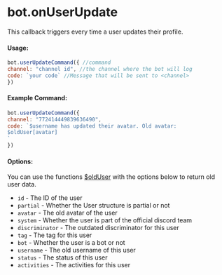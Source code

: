 # bot.onUserUpdate

This callback triggers every time a user updates their profile.

#### Usage:

```javascript
bot.userUpdateCommand({ //command
channel: "channel id", //the channel where the bot will log
code: `your code` //Message that will be sent to <channel>
})
```

#### Example Command:

```javascript
bot.userUpdateCommand({ 
channel: "772414449839636490", 
code: `$username has updated their avatar. Old avatar:
$oldUser[avatar]
`
})
```

#### Options:

You can use the functions [$oldUser](functions/usdolduser.md) with the options below to return old user data.

* `id` - The ID of the user 
* `partial` - Whether the User structure is partial or not 
* `avatar` - The old avatar of the user 
* `system` - Whether the user is part of the official discord team 
* `discriminator` - The outdated discriminator for this user 
* `tag` - The tag for this user 
* `bot` - Whether the user is a bot or not 
* `username` - The old username of this user 
* `status` - The status of this user 
* `activities` - The activities for this user

